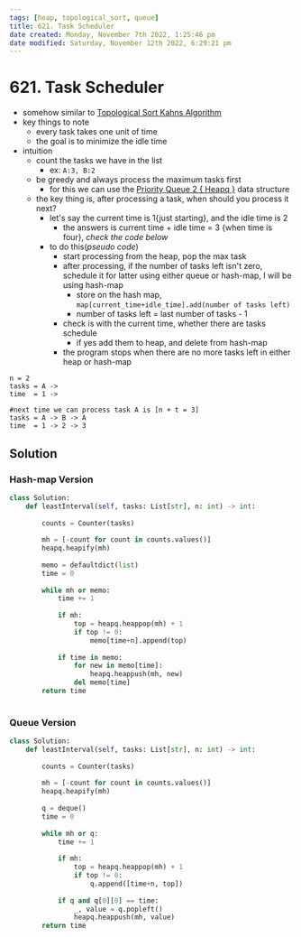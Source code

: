 ```yaml
---
tags: [heap, topological_sort, queue]
title: 621. Task Scheduler
date created: Monday, November 7th 2022, 1:25:46 pm
date modified: Saturday, November 12th 2022, 6:29:21 pm
---
```


# 621. Task Scheduler

- somehow similar to [Topological Sort Kahns Algorithm](Algo/Tree%20&%20Graph/Graph/Topological%20Sort%20Kahns%20Algorithm.md)
- key things to note
	- every task takes one unit of time
	- the goal is to minimize the idle time
- intuition
	- count the tasks we have in the list
		- ex: `A:3, B:2`
	- be greedy and always process the maximum tasks first
		- for this we can use the [Priority Queue 2 { Heapq }](Algo/Fundamental%20Algorithms/Linked%20List/Stack%20&%20Queue.md#Priority%20Queue%202%20{%20Heapq%20}) data structure
	- the key thing is, after processing a task, when should you process it next?
		- let's say the current time is 1{just starting}, and the idle time is 2
			- the answers is current time + idle time = 3 {when time is four}, *check the code below*
		- to do this(*pseudo code*)
			- start processing from the heap, pop the max task
			- after processing, if the number of tasks left isn't zero, schedule it for latter using either queue or hash-map, I will be using hash-map
				- store on the hash map, `map[current_time+idle_time].add(number of tasks left)`
				- number of tasks left = last number of tasks - 1
			- check is with the current time, whether there are tasks schedule
				- if yes add them to heap, and delete from hash-map
			- the program stops when there are no more tasks left in either heap or hash-map

```
n = 2
tasks = A -> 
time  = 1 ->

#next time we can process task A is [n + t = 3]
tasks = A -> B -> A
time  = 1 -> 2 -> 3
```

## Solution

### Hash-map Version

```python
class Solution:
    def leastInterval(self, tasks: List[str], n: int) -> int:
        
        counts = Counter(tasks)
        
        mh = [-count for count in counts.values()]
        heapq.heapify(mh)
        
        memo = defaultdict(list)
        time = 0
        
        while mh or memo:
            time += 1
            
            if mh:
                top = heapq.heappop(mh) + 1
                if top != 0:
                    memo[time+n].append(top)
             
            if time in memo:
                for new in memo[time]:
                    heapq.heappush(mh, new)
                del memo[time]
        return time
            
```

### Queue Version

```python
class Solution:
    def leastInterval(self, tasks: List[str], n: int) -> int:
        
        counts = Counter(tasks)
        
        mh = [-count for count in counts.values()]
        heapq.heapify(mh)
        
        q = deque()
        time = 0
        
        while mh or q:
            time += 1
            
            if mh:
                top = heapq.heappop(mh) + 1
                if top != 0:
                    q.append([time+n, top])
                    
            if q and q[0][0] == time:
                _, value = q.popleft()
                heapq.heappush(mh, value)
        return time
            
```
